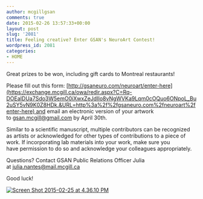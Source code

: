 ```yaml
---
author: mcgillgsan
comments: true
date: 2015-02-26 13:57:33+00:00
layout: post
slug: '2081'
title: Feeling creative? Enter GSAN's NeuroArt Contest! 
wordpress_id: 2081
categories:
- HOME
---
```





Great prizes to be won, including gift cards to Montreal restaurants! 




Please fill out this form: [http://gsaneuro.com/neuroart/enter-here](https://exchange.mcgill.ca/owa/redir.aspx?C=Rq-DOEaIDUa7Sdo3W5emO0iXwxZeJdIIo8vNgWVKa9Lqm0cOQuo6ONpoL_Bu2uSY5vN9K0Z8HDk.&URL=http%3a%2f%2fgsaneuro.com%2fneuroart%2fenter-here) and email an electronic version of your artwork to [gsan.mcgill@gmail.com](https://exchange.mcgill.ca/owa/redir.aspx?C=Rq-DOEaIDUa7Sdo3W5emO0iXwxZeJdIIo8vNgWVKa9Lqm0cOQuo6ONpoL_Bu2uSY5vN9K0Z8HDk.&URL=mailto%3agsan.mcgill%40gmail.com) by April 30th. 




Similar to a scientific manuscript, multiple contributors can be recognized as artists or acknowledged for other types of contributions to a piece of work. If incorporating lab materials into your work, make sure you have permission to do so and acknowledge your colleagues appropriately. 




Questions? Contact GSAN Public Relations Officer Julia at [julia.nantes@mail.mcgill.ca](https://exchange.mcgill.ca/owa/redir.aspx?C=Rq-DOEaIDUa7Sdo3W5emO0iXwxZeJdIIo8vNgWVKa9Lqm0cOQuo6ONpoL_Bu2uSY5vN9K0Z8HDk.&URL=mailto%3ajulia.nantes%40mail.mcgill.ca) 




Good luck! 











[![Screen Shot 2015-02-25 at 4.36.10 PM](https://gsaneuro.files.wordpress.com/2015/02/screen-shot-2015-02-25-at-4-36-10-pm1.png?w=225)](https://gsaneuro.files.wordpress.com/2015/02/screen-shot-2015-02-25-at-4-36-10-pm1.png)

